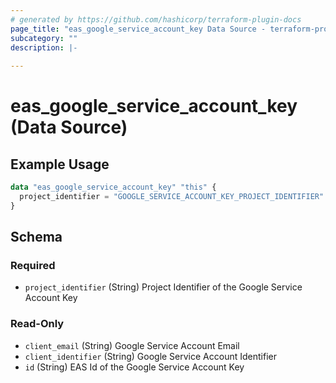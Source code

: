 ```yaml
---
# generated by https://github.com/hashicorp/terraform-plugin-docs
page_title: "eas_google_service_account_key Data Source - terraform-provider-eas"
subcategory: ""
description: |-
  
---
```


# eas_google_service_account_key (Data Source)



## Example Usage

```terraform
data "eas_google_service_account_key" "this" {
  project_identifier = "GOOGLE_SERVICE_ACCOUNT_KEY_PROJECT_IDENTIFIER"
}
```

<!-- schema generated by tfplugindocs -->
## Schema

### Required

- `project_identifier` (String) Project Identifier of the Google Service Account Key

### Read-Only

- `client_email` (String) Google Service Account Email
- `client_identifier` (String) Google Service Account Identifier
- `id` (String) EAS Id of the Google Service Account Key
